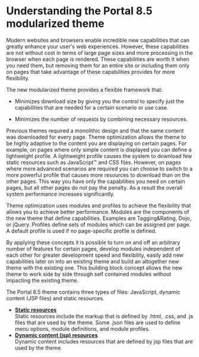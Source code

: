 # Understanding the Portal 8.5 modularized theme

Modern websites and browsers enable incredible new capabilities that can greatly enhance your user's web experiences. However, these capabilities are not without cost in terms of large page sizes and more processing in the browser when each page is rendered. These capabilities are worth it when you need them, but removing them for an entire site or including them only on pages that take advantage of these capabilities provides for more flexibility.

The new modularized theme provides a flexible framework that:

-   Minimizes download size by giving you the control to specify just the capabilities that are needed for a certain scenario or use case.

-   Minimizes the number of requests by combining necessary resources.

Previous themes required a monolithic design and that the same content was downloaded for every page. Theme optimization allows the theme to be highly adaptive to the content you are displaying on certain pages. For example, on pages where only simple content is displayed you can define a lightweight profile. A lightweight profile causes the system to download few static resources such as JavaScript™ and CSS files. However, on pages where more advanced scenarios are required you can choose to switch to a more powerful profile that causes more resources to download than on the other pages. This way you have only the capabilities you need on certain pages, but all other pages do not pay the penalty. As a result the overall system performance increases significantly.

Theme optimization uses modules and profiles to achieve the flexibility that allows you to achieve better performance. Modules are the components of the new theme that define capabilities. Examples are Tagging&Rating, Dojo, or jQuery. Profiles define sets of modules which can be assigned per page. A default profile is used if no page-specific profile is defined.

By applying these concepts it is possible to turn on and off an arbitrary number of features for certain pages, develop modules independent of each other for greater development speed and flexibility, easily add new capabilities later on into an existing theme and build an altogether new theme with the existing one. This building block concept allows the new theme to work side by side through self contained modules without impacting the existing theme.

The Portal 8.5 theme contains three types of files: JavaScript, dynamic content \(JSP files\) and static resources.

-   **[Static resources](../../building_website/static_content/site_static_resources.md)**  
Static resources include the markup that is defined by .html, .css, and .js files that are used by the theme. Some .json files are used to define menu options, module definitions, and module profiles.
-   **[Dynamic content \(jsp\) resources](../../../themes_skins/portal85_modularized_theme/themeopt_defaultparts_jsp.md)**  
Dynamic content includes resources that are defined by jsp files that are used by the theme.

<!---
???+info "Related information:"  

    - [Setting up Client Certificate Authentication](../security/certauth.md)

    - [Changing the login and logout pages](../security/sec_chg_login.md)

    - [Importing a static page from an installed template](../admin-system/spa_xml_impt_tmplt.md)

    - [The module framework](../dev-theme/themeopt_module.md)

    - [Simple menu framework](../dev-theme/themeopt_cust_menu.md)

    - [Modules that are provided with the modularized theme](../dev-theme/themeopt_oob.md)

    - [<portal-logic/\> tags](../dev-portlet/dgn_ptllogic.md)

    - [Dynamically changing the language during the user session](../admin-system/adchglang_dynamic.md) --->
